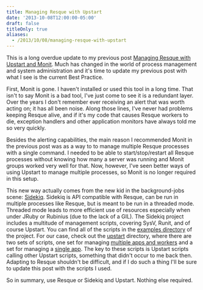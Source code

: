 ```yaml
---
title: Managing Resque with Upstart
date: '2013-10-08T12:00:00-05:00'
draft: false
titleOnly: true
aliases:
  - /2013/10/08/managing-resque-with-upstart
---
```


This is a long overdue update to my previous post [Managing Resque with Upstart and Monit](/articles/2012/03/12/manage-and-monitor-resque-with-upstart-and-monit). Much has changed in the world of process management and system administration and it's time to update my previous post with what I see is the current Best Practice.

First, Monit is gone. I haven't installed or used this tool in a long time. That isn't to say Monit is a bad tool, I've just come to see it is a redundant layer. Over the years I don't remember ever receiving an alert that was worth acting on; it has all been noise. Along those lines, I've never had problems keeping Resque alive, and if it's my code that causes Resque workers to die, exception handlers and other application monitors have always told me so very quickly.

Besides the alerting capabilities, the main reason I recommended Monit in the previous post was as a way to to manage multiple Resque processes with a single command. I needed to be able to start/stop/restart all Resque processes without knowing how many a server was running and Monit groups worked very well for that. Now, however, I've seen better ways of using Upstart to manage multiple processes, so Monit is no longer required in this setup.

This new way actually comes from the new kid in the background-jobs scene: [Sidekiq](http://sidekiq.org/). Sidekiq is API compatible with Resque, can be run in multiple processes like Resque, but is meant to be run in a threaded mode. Threaded mode leads to more efficient use of resources especially when under JRuby or Rubinius (due to the lack of a GIL). The Sidekiq project includes a multitude of management scripts, covering SysV, Runit, and of course Upstart. You can find all of the scripts in the [examples directory](https://github.com/mperham/sidekiq/tree/master/examples) of the project. For our case, check out the [upstart](https://github.com/mperham/sidekiq/tree/master/examples/upstart) directory, where there are two sets of scripts, one set for managing [multiple apps and workers](https://github.com/mperham/sidekiq/blob/master/examples/upstart/workers.conf) and a set for managing a [single app](https://github.com/mperham/sidekiq/blob/master/examples/upstart/sidekiq.conf). The key to these scripts is Upstart scripts calling other Upstart scripts, something that didn't occur to me back then. Adapting to Resque shouldn't be difficult, and if I do such a thing I'll be sure to update this post with the scripts I used.

So in summary, use Resque or Sidekiq and Upstart. Nothing else required.
